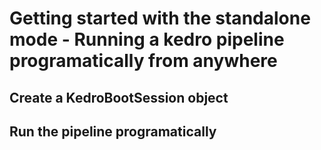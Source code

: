 # Getting started with the standalone mode - Running a kedro pipeline programatically from anywhere

## Create a KedroBootSession object

## Run the pipeline programatically